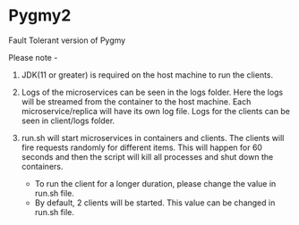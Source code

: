 # Pygmy2
Fault Tolerant version of Pygmy

Please note - 

1. JDK(11 or greater)  is required on the host machine to run the clients.
   
2. Logs of the microservices can be seen in the logs folder. Here the logs will be streamed from the container to the host machine. 
   Each microservice/replica will have its own log file.
   Logs for the clients can be seen in client/logs folder.
   
3. run.sh will start microservices in containers and clients. The clients will fire requests randomly for different items. 
   This will happen for 60 seconds and then the script will kill all processes and shut down the containers. 
   
   - To run the client for a longer duration, please change the value in run.sh file.
   - By default, 2 clients will be started. This value can be changed in run.sh file.